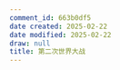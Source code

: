 ```yaml
---
comment_id: 663b0df5
date created: 2025-02-22
date modified: 2025-02-22
draw: null
title: 第二次世界大战
---
```

